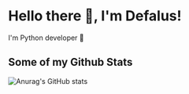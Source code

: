 <!---- 👋 Hi, I’m @Deflaus
- 👀 I’m interested in ...
- 🌱 I’m currently learning ...
- 💞️ I’m looking to collaborate on ...
- 📫 How to reach me ...
--->
<!---
Deflaus/Deflaus is a ✨ special ✨ repository because its `README.md` (this file) appears on your GitHub profile.
You can click the Preview link to take a look at your changes.
--->

# Hello there 👋, I'm Defalus!

I'm Python developer 🐍

## Some of my Github Stats
![Anurag's GitHub stats](https://github-readme-stats.vercel.app/api?username=deflaus&show_icons=true&theme=dark&count_private=true)




<!--![Deflaus's github stats](https://github-readme-stats.vercel.app/api?username=deflaus) -->
